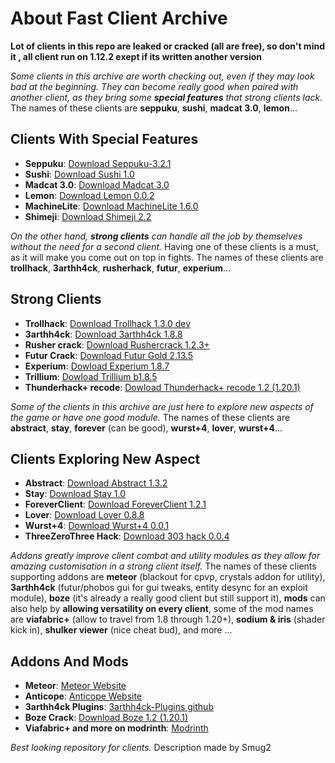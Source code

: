 # About Fast Client Archive

**Lot of clients in this repo are leaked or cracked (all are free), so don't mind it , all client run on 1.12.2 exept if its written another version** <br>

_Some clients in this archive are worth checking out, even if they may look bad at the beginning. They can become really good when paired with another client, as they bring some **special features** that strong clients lack._ The names of these clients are **seppuku**, **sushi**, **madcat 3.0**, **lemon**... <br>
## Clients With Special Features

- **Seppuku**: [Download Seppuku-3.2.1](https://github.com/seppukudevelopment/seppuku/releases/download/3.2.1/seppuku-3.2.1.jar)
- **Sushi**: [Download Sushi 1.0](https://github.com/Toshimichi0915/sushi-client/releases/download/1.0/sushi.jar)
- **Madcat 3.0**: [Download Madcat 3.0](https://github.com/KgDW/MadCat-deobf-decomp-buildable/releases/download/3.0/MadCat-3.0-obf.jar)
- **Lemon**: [Download Lemon 0.0.2](https://github.com/MikuSoCute/Lemon-public/releases/download/Release/lemonclient_v0.0.2.jar)
- **MachineLite**: [Download MachineLite 1.6.0](https://github.com/RabiesDev/machine-lite/releases/download/v1.6.0/MachineLite.jar)
- **Shimeji**: [Download Shimeji 2.2](https://github.com/enokitoraisu/ShimejiClient-Public/releases/download/latest-2.2/shimeji-2.2.jar)

_On the other hand, **strong clients** can handle all the job by themselves without the need for a second client._ Having one of these clients is a must, as it will make you come out on top in fights. The names of these clients are **trollhack**, **3arthh4ck**, **rusherhack**, **futur**, **experium**... <br>
## Strong Clients

- **Trollhack**: [Download Trollhack 1.3.0 dev](https://cdn.discordapp.com/attachments/1084352566592294912/1137277930632917052/TrollHack-1.3.0-nightly-322aa8c.jar)
- **3arthh4ck**: [Download 3arthh4ck 1.8.8](https://github.com/3arthh4ckDevelopment/3arthh4ck-Client/releases/download/1.8.8/3arthh4ck-1.8.8-release.jar)
- **Rusher crack**: [Download Rushercrack 1.2.3+](https://crystalpvp.ru/rusherhack/rushercrack.jar)
- **Futur Crack**: [Download Futur Gold 2.13.5](https://crystalpvp.ru/future/Installer.jar)
- **Experium**: [Dowload Experium 1.8.7](https://github.com/3000IQPlay/Experium/releases/download/1.8.7/Experium.gang.jar)
- **Trillium**: [Dowload Trillium b1.8.5](https://github.com/Smug2f/Stuff-for-archive/releases/download/stay/Trillium-b1.8.5-release.jar)
- **Thunderhack+ recode**: [Dowload Thunderhack+ recode 1.2 (1.20.1)](https://github.com/Pan4ur/ThunderHack-Recode/releases/download/1.2b70823/thunderhack-1.2.jar)

_Some of the clients in this archive are just here to explore new aspects of the game or have one good module._ The names of these clients are **abstract**, **stay**, **forever** (can be good), **wurst+4**, **lover**, **wurst+4**... <br>
## Clients Exploring New Aspect 

- **Abstract**: [Download Abstract 1.3.2](https://github.com/WMSGaming/Abstract-1.12.2/releases/download/Public/abstract-v1.3.2.jar)
- **Stay**: [Download Stay 1.0](https://github.com/Smug2f/Stuff-for-archive/releases/download/stay/STAY.Latest.jar)
- **ForeverClient**: [Download ForeverClient 1.2.1](https://github.com/h1tm4nqq/ForeverClient-leak/releases/download/1.2.1/ForeverClient-Leak-1.2.1.jar)
- **Lover**: [Download Lover 0.8.8](https://github.com/DoNhutTann/Lover-public/releases/download/v0.8.0/lov3r.jar)
- **Wurst+4**: [Download Wurst+4 0.0.1](https://github.com/Smug2f/Stuff-for-archive/releases/download/stay/wurst-plus-four-0.0.1-release.jar)
- **ThreeZeroThree Hack**: [Download 303 hack 0.0.4](https://github.com/Smug2f/Stuff-for-archive/releases/download/stay/ThreeZeroThreeHack.jar)

_Addons greatly improve client combat and utility modules as they allow for amazing customisation in a strong client itself._ The names of these clients supporting addons are **meteor** (blackout for cpvp, crystals addon for utility), **3arthh4ck** (futur/phobos gui for gui tweaks, entity desync for an exploit module), **boze** (it's already a really good client but still support it), **mods** can also help by **allowing versatility on every client**, some of the mod names are **viafabric+** (allow to travel from 1.8 through 1.20+), **sodium & iris** (shader kick in), **shulker viewer** (nice cheat bud), and more ...<br>
## Addons And Mods

- **Meteor**: [Meteor Website](https://meteorclient.com)
- **Anticope**: [Anticope Website](https://anticope.pages.dev)
- **3arthh4ck Plugins**: [3arthh4ck-Plugins github](https://github.com/3arthh4ckDevelopment/3arthh4ck-Plugins)
- **Boze Crack**: [Download Boze 1.2 (1.20.1)](https://crystalpvp.ru/bozeupdate/bozecrack.zip)
- **Viafabric+ and more on modrinth**: [Modrinth](https://modrinth.com/mods)

_Best looking repository for clients._
Description made by Smug2
